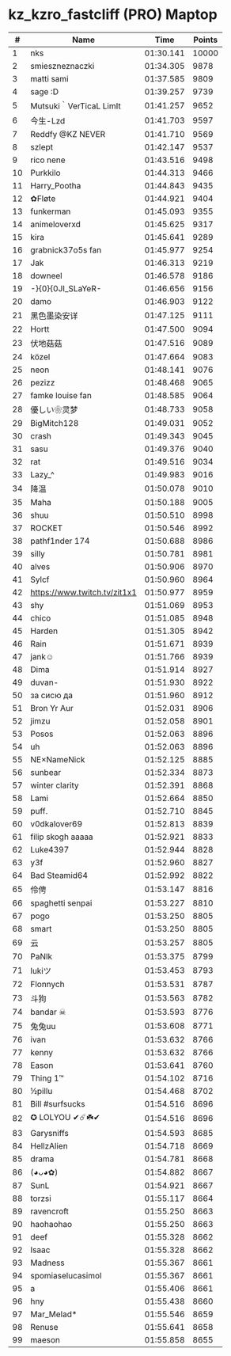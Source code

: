 # kz_kzro_fastcliff (PRO) Maptop

|  # | Name | Time | Points |
|-------------- | -------------- | -------------- | -------------- | 
| 1 | nks | 01:30.141 | 10000 | 
| 2 | smieszneznaczki | 01:34.305 | 9878 | 
| 3 | matti sami | 01:37.585 | 9809 | 
| 4 | sage :D | 01:39.257 | 9739 | 
| 5 | Mutsuki｀VerTicaL LimIt | 01:41.257 | 9652 | 
| 6 | 今生-Lzd | 01:41.703 | 9597 | 
| 7 | Reddfy @KZ NEVER | 01:41.710 | 9569 | 
| 8 | szlept | 01:42.147 | 9537 | 
| 9 | rico nene | 01:43.516 | 9498 | 
| 10 | Purkkilo | 01:44.313 | 9466 | 
| 11 | Harry_Pootha | 01:44.843 | 9435 | 
| 12 | ✿Fløte | 01:44.921 | 9404 | 
| 13 | funkerman | 01:45.093 | 9355 | 
| 14 | animeloverxd | 01:45.625 | 9317 | 
| 15 | kira | 01:45.641 | 9289 | 
| 16 | grabnick37o5s fan | 01:45.977 | 9254 | 
| 17 | Jak | 01:46.313 | 9219 | 
| 18 | downeel | 01:46.578 | 9186 | 
| 19 | -}{0}{0JI_SLaYeR- | 01:46.656 | 9156 | 
| 20 | damo | 01:46.903 | 9122 | 
| 21 | 黑色墨染安详 | 01:47.125 | 9111 | 
| 22 | Hortt | 01:47.500 | 9094 | 
| 23 | 伏地菇菇 | 01:47.516 | 9089 | 
| 24 | közel | 01:47.664 | 9083 | 
| 25 | neon | 01:48.141 | 9076 | 
| 26 | pezizz | 01:48.468 | 9065 | 
| 27 | famke louise fan | 01:48.585 | 9064 | 
| 28 | 優しい❀灵梦 | 01:48.733 | 9058 | 
| 29 | BigMitch128 | 01:49.031 | 9052 | 
| 30 | crash | 01:49.343 | 9045 | 
| 31 | sasu | 01:49.376 | 9040 | 
| 32 | rat | 01:49.516 | 9034 | 
| 33 | Lazy_^ | 01:49.983 | 9016 | 
| 34 | 降温 | 01:50.078 | 9010 | 
| 35 | Maha | 01:50.188 | 9005 | 
| 36 | shuu | 01:50.510 | 8998 | 
| 37 | ROCKET | 01:50.546 | 8992 | 
| 38 | pathf1nder 174 | 01:50.688 | 8986 | 
| 39 | silly | 01:50.781 | 8981 | 
| 40 | alves | 01:50.906 | 8970 | 
| 41 | Sylcf | 01:50.960 | 8964 | 
| 42 | https://www.twitch.tv/zit1x1 | 01:50.977 | 8959 | 
| 43 | shy | 01:51.069 | 8953 | 
| 44 | chico | 01:51.085 | 8948 | 
| 45 | Harden | 01:51.305 | 8942 | 
| 46 | Rain | 01:51.671 | 8939 | 
| 47 | jank☺ | 01:51.766 | 8939 | 
| 48 | Dima | 01:51.914 | 8927 | 
| 49 | duvan- | 01:51.930 | 8922 | 
| 50 | за сисю да | 01:51.960 | 8912 | 
| 51 | Bron Yr Aur | 01:52.031 | 8906 | 
| 52 | jimzu | 01:52.058 | 8901 | 
| 53 | Posos | 01:52.063 | 8896 | 
| 54 | uh | 01:52.063 | 8896 | 
| 55 | NE×NameNick | 01:52.125 | 8885 | 
| 56 | sunbear | 01:52.334 | 8873 | 
| 57 | winter clarity | 01:52.391 | 8868 | 
| 58 | Lami | 01:52.664 | 8850 | 
| 59 | puff. | 01:52.710 | 8845 | 
| 60 | v0dkalover69 | 01:52.813 | 8839 | 
| 61 | filip skogh aaaaa | 01:52.921 | 8833 | 
| 62 | Luke4397 | 01:52.944 | 8828 | 
| 63 | y3f | 01:52.960 | 8827 | 
| 64 | Bad Steamid64 | 01:52.992 | 8822 | 
| 65 | 伶俜 | 01:53.147 | 8816 | 
| 66 | spaghetti senpai | 01:53.227 | 8810 | 
| 67 | pogo | 01:53.250 | 8805 | 
| 68 | smart | 01:53.250 | 8805 | 
| 69 | 云 | 01:53.257 | 8805 | 
| 70 | PaNlk | 01:53.375 | 8799 | 
| 71 | lukiツ | 01:53.453 | 8793 | 
| 72 | Flonnych | 01:53.531 | 8787 | 
| 73 | 斗狗 | 01:53.563 | 8782 | 
| 74 | bandar ☠ | 01:53.593 | 8776 | 
| 75 | 兔兔uu | 01:53.608 | 8771 | 
| 76 | ivan | 01:53.632 | 8766 | 
| 77 | kenny | 01:53.632 | 8766 | 
| 78 | Eason | 01:53.641 | 8760 | 
| 79 | Thing 1™ | 01:54.102 | 8716 | 
| 80 | ½pillu | 01:54.468 | 8702 | 
| 81 | Bill #surfsucks | 01:54.516 | 8696 | 
| 82 | ✪ LOLYOU ✔☄️☘️✔ | 01:54.516 | 8696 | 
| 83 | Garysniffs | 01:54.593 | 8685 | 
| 84 | HellzAlien | 01:54.718 | 8669 | 
| 85 | drama | 01:54.781 | 8668 | 
| 86 | (◕ᴗ◕✿) | 01:54.882 | 8667 | 
| 87 | SunL | 01:54.921 | 8667 | 
| 88 | torzsi | 01:55.117 | 8664 | 
| 89 | ravencroft | 01:55.250 | 8663 | 
| 90 | haohaohao | 01:55.250 | 8663 | 
| 91 | deef | 01:55.328 | 8662 | 
| 92 | Isaac | 01:55.328 | 8662 | 
| 93 | Madness | 01:55.367 | 8661 | 
| 94 | spomiaselucasimol | 01:55.367 | 8661 | 
| 95 | a | 01:55.406 | 8661 | 
| 96 | hny | 01:55.438 | 8660 | 
| 97 | Mar_Melad* | 01:55.546 | 8659 | 
| 98 | Renuse | 01:55.641 | 8658 | 
| 99 | maeson | 01:55.858 | 8655 | 

